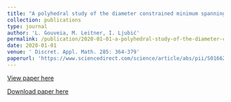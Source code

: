 ```yaml
---
title: "A polyhedral study of the diameter constrained minimum spanning tree problem"
collection: publications
type: journal
author: 'L. Gouveia, M. Leitner, I. Ljubić'
permalink: /publication/2020-01-01-a-polyhedral-study-of-the-diameter-constrained-minimum-spanning-tree-problem
date: 2020-01-01
venue: ' Discret. Appl. Math. 285: 364-379'
paperurl: 'https://www.sciencedirect.com/science/article/abs/pii/S0166218X20302614'
---
```

[View paper here](https://www.sciencedirect.com/science/article/abs/pii/S0166218X20302614)

[Download paper here]({{site.url}}/docs/publications/dmstp-tr.pdf)
